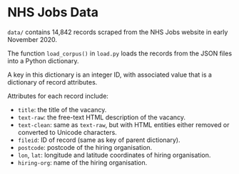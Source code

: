 # NHS Jobs Data

`data/` contains 14,842 records scraped from the NHS Jobs website in early November 2020.

The function `load_corpus()` in `load.py` loads the records from the JSON files into a Python dictionary.

A key in this dictionary is an integer ID, with associated value that is a dictionary of record attributes. 

Attributes for each record include:
* `title`: the title of the vacancy.
* `text-raw`: the free-text HTML description of the vacancy.
* `text-clean`: same as `text-raw`, but with HTML entities either removed or converted to Unicode characters.
* `fileid`: ID of record (same as key of parent dictionary).
* `postcode`: postcode of the hiring organisation.
* `lon`, `lat`: longitude and latitude coordinates of hiring organisation.
* `hiring-org`: name of the hiring organisation. 
